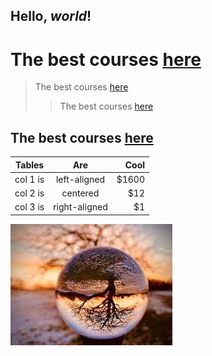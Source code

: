 ## **Hello**, _world_!

The best courses [here](https://netology.ru/)
====

> The best courses [here](https://netology.ru/)
> >The best courses [here](https://netology.ru/)


The best courses [here](https://netology.ru/)
---

| Tables   |      Are      |  Cool |
|----------|:-------------:|------:|
| col 1 is |  left-aligned | $1600 |
| col 2 is |    centered   |   $12 |
| col 3 is | right-aligned |    $1 |


![](pic.jpg)
